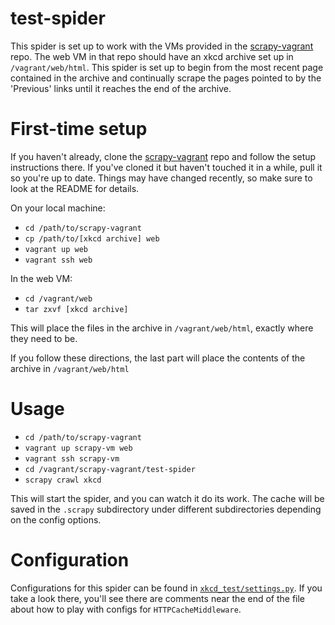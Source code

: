 # test-spider

This spider is set up to work with the VMs provided in the [scrapy-vagrant](https://github.com/PDX-Capstone-Team-C/scrapy-vagrant)
repo. The web VM in that repo should have an xkcd archive set up in `/vagrant/web/html`. This spider is set up
to begin from the most recent page contained in the archive and continually scrape the pages pointed to by the
'Previous' links until it reaches the end of the archive.

# First-time setup
If you haven't already, clone the [scrapy-vagrant](https://github.com/PDX-Capstone-Team-C/scrapy-vagrant) repo and follow 
the setup instructions there. If you've cloned it but haven't touched it in a while, pull it so you're up to date. Things
may have changed recently, so make sure to look at the README for details.

On your local machine:
* `cd /path/to/scrapy-vagrant`
* `cp /path/to/[xkcd archive] web`
* `vagrant up web`
* `vagrant ssh web`

In the web VM:
* `cd /vagrant/web`
* `tar zxvf [xkcd archive]`

This will place the files in the archive in `/vagrant/web/html`, exactly where they need to be. 

If you follow these directions, the last part will place the contents of the archive in `/vagrant/web/html`

# Usage
* `cd /path/to/scrapy-vagrant`
* `vagrant up scrapy-vm web`
* `vagrant ssh scrapy-vm`
* `cd /vagrant/scrapy-vagrant/test-spider`
* `scrapy crawl xkcd`

This will start the spider, and you can watch it do its work. The cache will be saved in the `.scrapy` subdirectory
under different subdirectories depending on the config options.

# Configuration

Configurations for this spider can be found in [`xkcd_test/settings.py`](https://github.com/sgarciapdx/test-spider/blob/master/xkcd_test/settings.py). If you take a
look there, you'll see there are comments near the end of the file about how to play with configs for `HTTPCacheMiddleware`.

